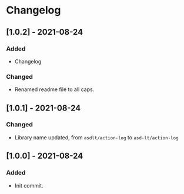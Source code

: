 # Changelog

## [1.0.2] - 2021-08-24
### Added
- Changelog

### Changed
- Renamed readme file to all caps.

## [1.0.1] - 2021-08-24

### Changed
- Library name updated, from `asdlt/action-log` to `asd-lt/action-log`

## [1.0.0] - 2021-08-24

### Added
- Init commit.
